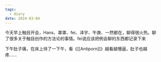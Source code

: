 ```yaml
---
tags:
  - diary
date: 2024-03-04
---
```

今天早上触目开会，Hans、罩罩、fei、泽宇、午庚、一然都在，聊得很火热。聊了很多关于触目创作的方法论的事情。fei说应该把例会聊的东西都记录下来

下午肚子痛，在床上待了一下午，看《[[Antiporn]]》越看越懵逼，肚子也越疼……